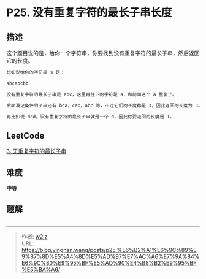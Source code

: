 # P25. 没有重复字符的最长子串长度


<!--more-->

## 描述

这个题目说的是，给你一个字符串，你要找到没有重复字符的最长子串，然后返回它的长度。

```markdown
比如说给你的字符串 s 是：

abcabcbb

没有重复字符的最长子串是 abc，这里再往下的字符是 a，和前面这个 a 重复了。

后面满足条件的子串还有 bca，cab，abc 等，不过它们的长度都是 3，因此返回的长度为 3。

再比如说 ddd，没有重复字符的最长子串就是一个 d，因此你要返回的长度是 1。
```

## LeetCode

[3. 无重复字符的最长子串](https://leetcode.cn/problems/longest-substring-without-repeating-characters/description/)

## 难度

**中等**

## 题解

```java

```


---

> 作者: [w2lz](https://github.com/w2lz)  
> URL: https://blog.yingnan.wang/posts/p25.%E6%B2%A1%E6%9C%89%E9%87%8D%E5%A4%8D%E5%AD%97%E7%AC%A6%E7%9A%84%E6%9C%80%E9%95%BF%E5%AD%90%E4%B8%B2%E9%95%BF%E5%BA%A6/  


